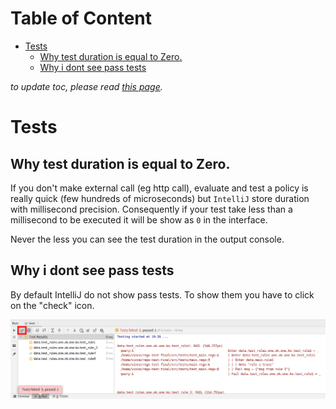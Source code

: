 # Table of Content
<!-- toc -->
- [Tests](#tests)
  - [Why test duration is equal to Zero.](#why-test-duration-is-equal-to-zero)
  - [Why i dont see pass tests](#why-i-dont-see-pass-tests)
<!-- /toc -->

*to update toc, please read [this page](../../hack/README.md).*

# Tests
##  Why test duration is equal to Zero.
If you don't make external call (eg http call), evaluate and test a policy is really quick (few hundreds of microseconds)
but `IntelliJ` store duration with millisecond precision. Consequently if your test take less than a millisecond to be
executed it will be show as `0` in the interface.

Never the less you can see the test duration in the output console.

## Why i dont see pass tests
By default IntelliJ do not show pass tests. To show them you have to click on the "check" icon.

![template editor](img/show_pass_tests.png)